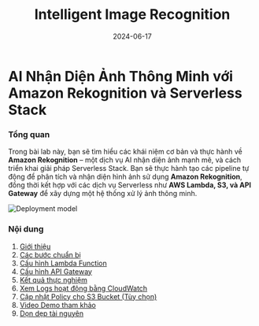 ﻿---
title: "Intelligent Image Recognition"
date: 2024-06-17
weight: 1
chapter: false
---

# AI Nhận Diện Ảnh Thông Minh với Amazon Rekognition và Serverless Stack

### Tổng quan

Trong bài lab này, bạn sẽ tìm hiểu các khái niệm cơ bản và thực hành về **Amazon Rekognition** – một dịch vụ AI nhận diện ảnh mạnh mẽ, và cách triển khai giải pháp Serverless Stack. Bạn sẽ thực hành tạo các pipeline tự động để phân tích và nhận diện hình ảnh sử dụng **Amazon Rekognition**, đồng thời kết hợp với các dịch vụ Serverless như **AWS Lambda, S3, và API Gateway** để xây dựng một hệ thống xử lý ảnh thông minh.

![Deployment model](/images/main_model.jpg)

### Nội dung

1. [Giới thiệu](1-introduce/)
2. [Các bước chuẩn bị](2-Prerequiste/)
3. [Cấu hình Lambda Function](3-LambdaFunction/)
4. [Cấu hình API Gateway](4-APIGateway/)
5. [Kết quả thực nghiệm](5-Results/)
6. [Xem Logs hoạt động bằng CloudWatch](6-CloudWatch/)
7. [Cập nhật Policy cho S3 Bucket (Tùy chọn)](7-S3Policy/)
8. [Video Demo tham khảo](8-Demo/)
9. [Dọn dẹp tài nguyên](9-CleanUp/)


